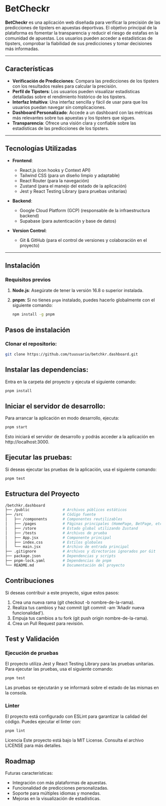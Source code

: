 # BetCheckr 

**BetCheckr** es una aplicación web diseñada para verificar la precisión de las predicciones de tipsters en apuestas deportivas. El objetivo principal de la plataforma es fomentar la transparencia y reducir el riesgo de estafas en la comunidad de apuestas. Los usuarios pueden acceder a estadísticas de tipsters, comprobar la fiabilidad de sus predicciones y tomar decisiones más informadas.

---

## Características

- **Verificación de Predicciones**: Compara las predicciones de los tipsters con los resultados reales para calcular la precisión.
- **Perfil de Tipsters**: Los usuarios pueden visualizar estadísticas detalladas sobre el rendimiento histórico de los tipsters.
- **Interfaz Intuitiva**: Una interfaz sencilla y fácil de usar para que los usuarios puedan navegar sin complicaciones.
- **Dashboard Personalizado**: Accede a un dashboard con las métricas más relevantes sobre tus apuestas y los tipsters que sigues.
- **Transparencia**: Ofrece una visión clara y confiable sobre las estadísticas de las predicciones de los tipsters.

---

## Tecnologías Utilizadas

- **Frontend**:
  - React.js (con hooks y Context API)
  - Tailwind CSS (para un diseño limpio y adaptable)
  - React Router (para la navegación)
  - Zustand (para el manejo del estado de la aplicación)
  - Jest y React Testing Library (para pruebas unitarias)

- **Backend**:
  - Google Cloud Platform (GCP) (responsable de la infraestructura backend)
  - Supabase (para autenticación y base de datos)

- **Version Control**:
  - Git & GitHub (para el control de versiones y colaboración en el proyecto)

---

## Instalación

### Requisitos previos

1. **Node.js**: Asegúrate de tener la versión 16.8 o superior instalada.
2. **pnpm**: Si no tienes `pnpm` instalado, puedes hacerlo globalmente con el siguiente comando:

   ```bash
   npm install -g pnpm
   ```

## Pasos de instalación
### Clonar el repositorio:

```bash
git clone https://github.com/tuusuario/betchkr.dashboard.git
```

## Instalar las dependencias:

Entra en la carpeta del proyecto y ejecuta el siguiente comando:

```bash
pnpm install
```

## Iniciar el servidor de desarrollo:

Para arrancar la aplicación en modo desarrollo, ejecuta:

```bash
pnpm start
```

Esto iniciará el servidor de desarrollo y podrás acceder a la aplicación en http://localhost:3000.

## Ejecutar las pruebas:

Si deseas ejecutar las pruebas de la aplicación, usa el siguiente comando:

```bash
pnpm test
```

## Estructura del Proyecto
```bash
/betchkr.dashboard
├── /public               # Archivos públicos estáticos
├── /src                  # Código fuente
│   ├── /components       # Componentes reutilizables
│   ├── /pages            # Páginas principales (HomePage, BetPage, etc.)
│   ├── /store            # Estado global utilizando Zustand
│   ├── /tests            # Archivos de prueba
│   ├── App.jsx           # Componente principal
│   ├── index.css         # Estilos globales
│   └── main.jsx          # Archivo de entrada principal
├── .gitignore            # Archivos y directorios ignorados por Git
├── package.json          # Dependencias y scripts
├── pnpm-lock.yaml        # Dependencias de pnpm
└── README.md             # Documentación del proyecto
```

## Contribuciones
Si deseas contribuir a este proyecto, sigue estos pasos:

1. Crea una nueva rama (git checkout -b nombre-de-la-rama).
2. Realiza tus cambios y haz commit (git commit -am 'Añadir nueva funcionalidad').
3. Empuja tus cambios a tu fork (git push origin nombre-de-la-rama).
4. Crea un Pull Request para revisión.

## Test y Validación
### Ejecución de pruebas
El proyecto utiliza Jest y React Testing Library para las pruebas unitarias. Para ejecutar las pruebas, usa el siguiente comando:

```bash
pnpm test
```
Las pruebas se ejecutarán y se informará sobre el estado de las mismas en la consola.

### Linter
El proyecto está configurado con ESLint para garantizar la calidad del código. Puedes ejecutar el linter con:

```bash
pnpm lint
```

Licencia
Este proyecto está bajo la MIT License. Consulta el archivo LICENSE para más detalles.

## Roadmap
Futuras características:

- Integración con más plataformas de apuestas.
- Funcionalidad de predicciones personalizadas.
- Soporte para múltiples idiomas y monedas.
- Mejoras en la visualización de estadísticas.